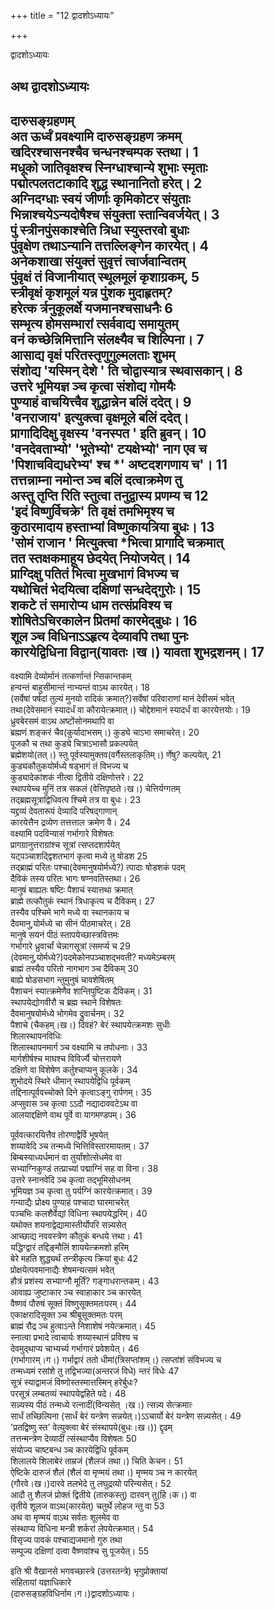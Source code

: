+++
title = "12 द्वादशोऽध्यायः"

+++





द्वादशोऽध्यायः  




  
अथ द्वादशोऽध्यायः  
----------------------  
दारुसङ्ग्रहणम्  
अत ऊर्ध्वं प्रवक्ष्यामि दारुसङ्ग्रहण क्रमम्  
खदिरश्चासनश्चैव चन्धनश्चम्पक स्तथा। 1  
मधूको जातिवृक्षश्च स्निग्धाश्चान्ये शुभाः स्मृताः  
पद्मोत्पलतटाकादि शुद्ध स्थानानितो हरेत्। 2  
अग्निदग्धाः स्वयं जीर्णाः कृमिकोटर संयुताः  
भिन्नाश्चयेऽन्यदोषैश्च संयुक्ता स्तान्विवर्जयेत्। 3  
पुं स्त्रीनपुंसकाश्चेति त्रिधा स्युस्तरवो बुधाः  
पुंवृक्षेण तथाऽन्यानि तत्तल्लिङ्गेन कारयेत्। 4  
अनेकशाखा संयुक्तं सुवृत्तं त्वार्जवान्वितम्  
पुंवृक्षं तं विजानीयात् स्थूलमूलं कृशाग्रकम्, 5  
स्त्रीवृक्षं कृशमूलं यन्न पुंशक मुदाहृतम्?  
हरेत्क र्त्रनुकूलर्क्षे यजमानश्चसाधनैः 6  
सम्भृत्य होमसम्भारां त्सर्ववाद्य समायुतम्  
वनं कच्छेन्निमित्तानि संलक्ष्यैव च शिल्पिना। 7  
आसाद्य वृक्षं परितस्तृणुगुल्मलताः शुभम्  
संशोद्य 'यस्मिन् देशे ' ति चोद्वास्यात्र स्थवासकान्। 8  
उत्तरे भूमियज्ञ ञ्च कृत्वा संशोद्य गोमयैः  
पुण्याहं वाचयित्त्वैव शुद्धान्नेन बलिं ददेत्। 9  
'वनराजाय' इत्युक्त्वा वृक्षमूले बलिं ददेत्।  
प्रागादिदिक्षु वृक्षस्य 'वनस्पत ' इति ब्रुवन्। 10  
'वनदेवताभ्यो' 'भूतेभ्यो' टयक्षेभ्यो' नाग एव च  
'पिशाचविद्यधरेभ्य' श्च \*' अष्टदशगणाय च'। 11  
तत्तन्नाम्ना नमोन्त ञ्च बलिं दत्वाक्रमेण तु  
अस्तु तृप्ति रिति स्तुत्वा तनुद्वास्य प्रणम्य च 12  
'इदं विष्णुर्विचक्रे' ति वृक्षं तमभिमृश्य च  
कुठारमादाय हस्ताभ्यां विष्णुकायत्रिया बुधः। 13  
'सोमं राजान ' मित्युक्त्वा \*भित्वा प्रागादि चक्रमात्  
तत स्तक्षकमाहूय छेदयेत् नियोजयेत्। 14  
प्राग्दिक्षु पतितं भित्वा मुखभागं विभज्य च  
यथोचितं भेदयित्वा दक्षिणां सन्धदेद्गुरोः। 15  
शकटे तं समारोप्य धाम तत्संप्रविश्य च  
शोषितेऽचिरकालेन प्रितमां कारमेद्बुधः। 16  
शूल ञ्च विधिनाऽऽहृत्य देव्यावपि तथा पुनः  
कारयेद्विधिना विद्वान्(यावतः।ख।) यावता शुभद्रशनम्। 17  
------------------  
वक्ष्यामि देव्योर्मानं तत्कर्णान्तं न्सिकान्तकम्  
हन्वन्तं बाहुसीमान्तं नाभ्यन्तं वाऽथ कारयेत्। 18  
(सर्वेषां पर्षदां तुल्यं मुनयो रादिकं क्रमात्?)सर्वेषां परिवाराणां मानं देवीसमं भवेत्  
तथा(देवेसमानं स्यादर्धं वा कौरायेत्क्रमात्।) चोद्देशमानं स्यादर्धं वा कारयेत्तयोः। 19  
ध्रुवबेरसमं वाऽथ अष्टोंसोनमथापि वा  
ब्रह्मणं शङ्करं चैव(कुर्यादाभसम्।) कुड्ये चाऽभा समाचरेत्। 20  
पूजकौ च तथा कुड्ये चित्राऽभासौ प्रकल्पयेत्  
ब्रह्मेशयो(तत्।) स्तु पूर्वस्यामुक्तव(वर्गैस्तलाकृतिम्।) र्णेषु? कल्पयेत्, 21  
कुड्यकौतुकयोर्मध्ये षड्भागं तं विभज्य च  
कुड्यादेकांशकं नीत्वा द्वितीये दक्षिणोत्तरे। 22  
स्थापयेच्च मुनिं तत्र सकलं (वेत्तिपृष्ठते।ख।) चेत्तिर्यग्गतम्  
तद्ब्रह्मसूत्राद्विधिवत्प श्चिमे तत्र वा बुधः। 23  
यद्द्रव्यं देवतारूपं देव्यादि परिषद्गाणान्  
कारयेत्तैन द्रव्येण तत्तत्ताल क्रमेण वै। 24  
वक्ष्यामि पदविन्यासं गर्भागारे विशेषतः  
प्रागग्रानुत्तराग्रांश्च सूत्रां त्सप्तदशार्पयेत्  
यट्पञ्चाशद्द्विशतभागं कृत्वा मध्ये तु षोडश 25  
तद्‌ब्राह्मं परितः पश्चा(देवमानुषयोर्मध्ये?) त्पादाः षोडशकं पदम्  
दैविकं तस्य परितः भागः षण्नवतिस्तथा। 26  
मानुषं बाह्यतः षष्टिः पैशाचं स्यात्तथा क्रमात्  
ब्राह्मे तत्कौतुकं स्थानं त्रिधाकृत्य च दैविकम्। 27  
तस्यैव पश्चिमे भागे मध्ये वा स्थानकाय च  
दैवमानु,योर्मध्ये चा सीनं पीठमाचरेत्। 28  
मानुषे सयनं पीठं स्तापयेच्छास्त्रवित्तमः  
गर्भागारे ध्रुवार्चां चेन्नागसूत्रां त्समर्प्य च 29  
(देवमानु,योर्मध्ये?)पदमेकोनपञ्चाशद्भवती? मध्यमेऽम्बरम्  
ब्राह्मं तस्यैव परितो नागभाग ञ्च दैविकम् 30  
बाह्ये षोडसभाग न्तुमुनुषं चावशेषितम्  
पैशाचनं स्यात्क्रमेणैव शान्तिपुष्टिक दैविकम्। 31  
स्थापयेद्योगवीरौ च ब्रह्म स्थाने विशेषतः  
दैवमानुषयोर्मध्ये भोगमेव द्रुवार्चनम्। 32  
पैशाचे (चैकहम्।ख।) दिवहं? बेरं स्थापयेत्क्रमशः सुधीः  
शिलास्थापनविधिः  
शिलास्थापनमार्ग ञ्च वक्ष्यामि च तपोधनाः। 33  
मार्गशीर्षश्च माघश्च विविर्ज्यै चोत्तरायणे  
दक्षिणे वा विशेषेण कर्तुश्चाप्यनु कूलके। 34  
शुभोदये स्थिरे धीमान् स्थापयेद्विधि पूर्वकम्  
तद्दिनात्पूर्ववच्चोक्ते दिने कृत्वाऽङ्गु रार्पणम्। 35  
अप्सुवास ञ्च कृत्वा ऽऽदौ नद्यादाववटेऽथ वा  
आलयाद्दक्षिणे वाथ पूर्वे वा यागमण्डपम्। 36  
  
  
पूर्ववत्कारयित्तैव तोरणाद्वैर्वि भूषयेत्  
शय्यावेदि ञ्च तन्मध्ये भित्तिविस्तारमायतम्। 37  
बिम्बस्याध्यर्धमानं वा तुर्यांशोत्सेधमेव वा  
सभ्याग्निकुण्डं तत्प्राच्यां पद्माग्निं सह वा विना। 38  
उत्तरे स्नानवेदि ञ्च कृत्वा तद्भूमिसोधनम्  
भूमियज्ञ ञ्च कृत्वा तु पर्यग्निं कारयेत्क्रमात्। 39  
गन्याद्यैः प्रोक्ष्य पुण्याहं पश्चादा घारमाचरेत्  
पञ्चभिः कलशैर्वेद्यां विधिना स्थापयेद्धरिम्। 40  
यथोक्त शयनाद्वेद्यामास्तीर्योपरि सन्न्यसेत्  
आच्छाद्य नववस्त्रेण कौतुकं बन्धये त्तथा। 41  
यद्धिग्द्वारं तद्दिङ्मौलिं शाययेत्क्रमशो हरिम्  
बेरे महति शुद्ध्यर्थं तन्त्रीकृत्य क्रियां बुधः 42  
प्रोक्षयेत्पवमानाद्यैः शेषमन्यत्समं भवेत्  
हौत्रं प्रशंस्य सभ्याग्नौ मूर्तिं? गङ्गाधरान्तकम्। 43  
आवाह्य जुष्टाकार ञ्च स्वाहाकार ञ्च कारयेत्  
वैष्णवं पौरुषं सूक्तं विष्णुसूक्तमतःपरम्। 44  
एकाक्षरादिसूक्त ञ्च श्रीबूसूक्तमतः परम्  
ब्राह्मं रौद्र ञ्च हुत्वाऽन्ते निशाशेषं नयेत्क्रमात्। 45  
स्नात्वा प्रभादे त्वाचार्यः शय्यास्थानं प्रविश्य च  
देवमुद्थाप्य चाभ्यर्च्य गर्भागारं प्रवेशयेत्। 46  
(गर्भागारम्।ग।) गर्भाद्वारं ततो धीमां(त्रिसप्तांशम्।) त्सप्तांशं संविभज्य च  
तन्मध्यमं रसांशे तु तद्विभज्या(अन्तरजं विधे) न्तरं विधेः 47  
सूत्रं स्याद्वामजं विष्णोस्तस्मात्तस्मिन् हरेर्बुधः?  
परसूत्रं लम्बतव्यं स्थापयेद्वहिते पदे। 48  
सन्न्यस्य पीठं तन्मध्ये रत्नादीं(विन्यसेत् ।ख।) त्सन्न्य सेत्क्रमात्‍  
सार्धं तच्छिल्पिना (सार्धं बेरं यन्त्रेण सन्नयेत्।)ऽऽचार्यो बेरं यन्त्रेण सन्न्यसेत्। 49  
'प्रतद्विष्णु स्त' वेत्युक्त्वा बेरं संस्थापये(बुधः।ख।)) द्दृढम्  
तत्तन्मन्त्रेण देव्यादीं त्संस्थाप्यैव विशेषतः 50  
संयोज्य चाष्टबन्ध ञ्च कारयेद्विधि पूर्वकम्  
शिलालये शिलाबेरं ताम्रजं (शैलजं तथा।) चिति केचन। 51  
ऐष्टिके दारुजं शैलं (शैलं वा मृण्मयं तथा।) मृण्मय ञ्च न कारयेत्  
(गौरवे।ख।)दारवे तलभेदे तु लघुद्रव्यो परिन्यसेत्। 52  
आदौ तु शैलजं प्रोक्तं द्वितीये (तारुकस्तु) दारवन् तु(हि।क।) वा  
तृतीये शूलज वाऽथ(कारयेत्) चतुर्थे लोहज न्तु वा 53  
अथ वा मृण्मयं वाऽथ सर्वतः शूलमेव वा  
संस्थाप्य विधिना मन्त्री शर्करां लेपयेत्क्रमात्। 54  
विसृज्य पावकं पश्चाद्यजमानो गुरु तथा  
सम्पूज्य दक्षिणां दत्वा वैष्णवांश्च सु पूजयेत्। 55  
  
  
इति श्री वैखानसे भगवच्छास्त्रे (उत्तरतन्त्रे) भृगुप्रोक्तायां  
संहितायां यज्ञाधिकारे  
(दारुसङ्ग्रहविधिर्नाम।ग।)द्वादशोऽध्यायः।

